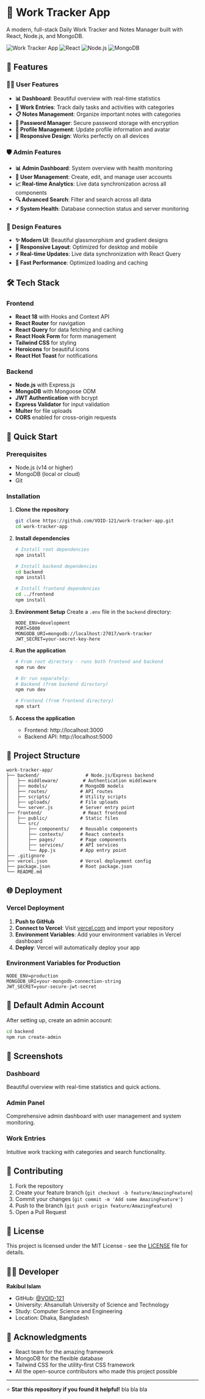 # 🚀 Work Tracker App

A modern, full-stack Daily Work Tracker and Notes Manager built with React, Node.js, and MongoDB.

![Work Tracker App](https://img.shields.io/badge/Status-Active-brightgreen) ![React](https://img.shields.io/badge/React-18.2.0-blue) ![Node.js](https://img.shields.io/badge/Node.js-Express-green) ![MongoDB](https://img.shields.io/badge/Database-MongoDB-lightgreen)

## 🌟 Features

### 👨‍💼 User Features
- **📊 Dashboard**: Beautiful overview with real-time statistics
- **📝 Work Entries**: Track daily tasks and activities with categories
- **📋 Notes Management**: Organize important notes with categories
- **🔐 Password Manager**: Secure password storage with encryption
- **👤 Profile Management**: Update profile information and avatar
- **📱 Responsive Design**: Works perfectly on all devices

### 🛡️ Admin Features
- **📊 Admin Dashboard**: System overview with health monitoring
- **👥 User Management**: Create, edit, and manage user accounts
- **📈 Real-time Analytics**: Live data synchronization across all components
- **🔍 Advanced Search**: Filter and search across all data
- **⚡ System Health**: Database connection status and server monitoring

### 🎨 Design Features
- **✨ Modern UI**: Beautiful glassmorphism and gradient designs
- **🌙 Responsive Layout**: Optimized for desktop and mobile
- **⚡ Real-time Updates**: Live data synchronization with React Query
- **🚀 Fast Performance**: Optimized loading and caching

## 🛠️ Tech Stack

### Frontend
- **React 18** with Hooks and Context API
- **React Router** for navigation
- **React Query** for data fetching and caching
- **React Hook Form** for form management
- **Tailwind CSS** for styling
- **Heroicons** for beautiful icons
- **React Hot Toast** for notifications

### Backend
- **Node.js** with Express.js
- **MongoDB** with Mongoose ODM
- **JWT Authentication** with bcrypt
- **Express Validator** for input validation
- **Multer** for file uploads
- **CORS** enabled for cross-origin requests

## 🚀 Quick Start

### Prerequisites
- Node.js (v14 or higher)
- MongoDB (local or cloud)
- Git

### Installation

1. **Clone the repository**
   ```bash
   git clone https://github.com/VOID-121/work-tracker-app.git
   cd work-tracker-app
   ```

2. **Install dependencies**
   ```bash
   # Install root dependencies
   npm install

   # Install backend dependencies
   cd backend
   npm install

   # Install frontend dependencies
   cd ../frontend
   npm install
   ```

3. **Environment Setup**
   Create a `.env` file in the `backend` directory:
   ```env
   NODE_ENV=development
   PORT=5000
   MONGODB_URI=mongodb://localhost:27017/work-tracker
   JWT_SECRET=your-secret-key-here
   ```

4. **Run the application**
   ```bash
   # From root directory - runs both frontend and backend
   npm run dev

   # Or run separately:
   # Backend (from backend directory)
   npm run dev

   # Frontend (from frontend directory) 
   npm start
   ```

5. **Access the application**
   - Frontend: http://localhost:3000
   - Backend API: http://localhost:5000

## 📁 Project Structure

```
work-tracker-app/
├── backend/                 # Node.js/Express backend
│   ├── middleware/         # Authentication middleware
│   ├── models/            # MongoDB models
│   ├── routes/            # API routes
│   ├── scripts/           # Utility scripts
│   ├── uploads/           # File uploads
│   └── server.js          # Server entry point
├── frontend/               # React frontend
│   ├── public/            # Static files
│   └── src/
│       ├── components/    # Reusable components
│       ├── contexts/      # React contexts
│       ├── pages/         # Page components
│       ├── services/      # API services
│       └── App.js         # App entry point
├── .gitignore
├── vercel.json            # Vercel deployment config
├── package.json           # Root package.json
└── README.md
```

## 🌐 Deployment

### Vercel Deployment
1. **Push to GitHub**
2. **Connect to Vercel**: Visit [vercel.com](https://vercel.com) and import your repository
3. **Environment Variables**: Add your environment variables in Vercel dashboard
4. **Deploy**: Vercel will automatically deploy your app

### Environment Variables for Production
```env
NODE_ENV=production
MONGODB_URI=your-mongodb-connection-string
JWT_SECRET=your-secure-jwt-secret
```

## 🔐 Default Admin Account

After setting up, create an admin account:
```bash
cd backend
npm run create-admin
```

## 📸 Screenshots

### Dashboard
Beautiful overview with real-time statistics and quick actions.

### Admin Panel
Comprehensive admin dashboard with user management and system monitoring.

### Work Entries
Intuitive work tracking with categories and search functionality.

## 🤝 Contributing

1. Fork the repository
2. Create your feature branch (`git checkout -b feature/AmazingFeature`)
3. Commit your changes (`git commit -m 'Add some AmazingFeature'`)
4. Push to the branch (`git push origin feature/AmazingFeature`)
5. Open a Pull Request

## 📄 License

This project is licensed under the MIT License - see the [LICENSE](LICENSE) file for details.

## 👨‍💻 Developer

**Rakibul Islam**
- GitHub: [@VOID-121](https://github.com/VOID-121)
- University: Ahsanullah University of Science and Technology
- Study: Computer Science and Engineering
- Location: Dhaka, Bangladesh

## 🙏 Acknowledgments

- React team for the amazing framework
- MongoDB for the flexible database
- Tailwind CSS for the utility-first CSS framework
- All the open-source contributors who made this project possible

---

⭐ **Star this repository if you found it helpful!**
bla bla bla